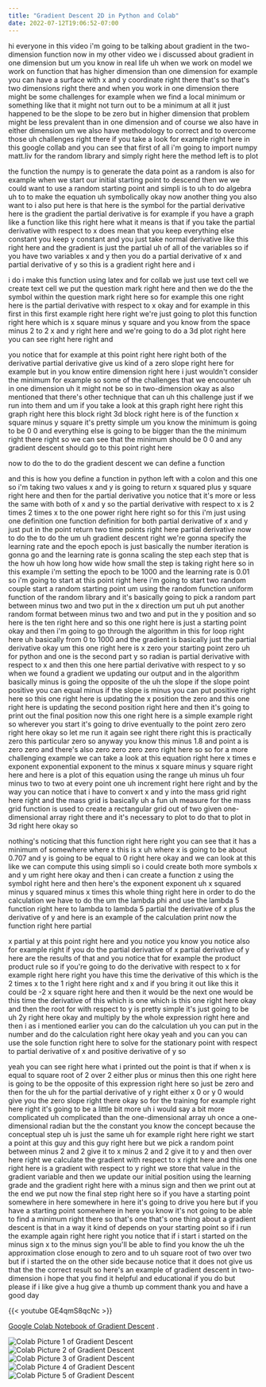 ```yaml
---
title: "Gradient Descent 2D in Python and Colab"
date: 2022-07-12T19:06:52-07:00
---
```


hi everyone in this video i'm going to be talking about gradient in the two-dimension function now in my other video we i discussed about gradient in one dimension but um you know in real life uh when we work on model we work on function that has higher dimension than one dimension for example you can have a surface with x and y coordinate right there that's so that's two dimensions right there and when you work in one dimension there might be some challenges for example when we find a local minimum or something like that it might not turn out to be a minimum at all it just happened to be the slope to be zero but in higher dimension that problem might be less prevalent than in one dimension and of course we also have in either dimension um we also have methodology to correct and to overcome those uh challenges right there if you take a look for example right here in this google collab and you can see that first of all i'm going to import numpy matt.liv for the random library and simply right here the method left is to plot

the function the numpy is to generate the data point as a random is also for example when we start our initial starting point to descend then we we could want to use a random starting point and simpli is to uh to do algebra uh to to make the equation uh symbolically okay now another thing you also want to i also put here is that here is the symbol for the partial derivative here is the gradient the partial derivative is for example if you have a graph like a function like this right here what it means is that if you take the partial derivative with respect to x does mean that you keep everything else constant you keep y constant and you just take normal derivative like this right here and the gradient is just the partial uh of all of the variables so if you have two variables x and y then you do a partial derivative of x and partial derivative of y so this is a gradient right here and i

i do i make this function using latex and for collab we just use text cell we create text cell we put the question mark right here and then we do the the symbol within the question mark right here so for example this one right here is the partial derivative with respect to x okay and for example in this first in this first example right here right we're just going to plot this function right here which is x square minus y square and you know from the space minus 2 to 2 x and y right here and we're going to do a 3d plot right here you can see right here right and

you notice that for example at this point right here right both of the derivative partial derivative give us kind of a zero slope right here for example but in you know entire dimension right here i just wouldn't consider the minimum for example so some of the challenges that we encounter uh in one dimension uh it might not be so in two-dimension okay as also mentioned that there's other technique that can uh this challenge just if we run into them and um if you take a look at this graph right here right this graph right here this block right 3d block right here is of the function x square minus y square it's pretty simple um you know the minimum is going to be 0 0 and everything else is going to be bigger than the the minimum right there right so we can see that the minimum should be 0 0 and any gradient descent should go to this point right here

now to do the to do the gradient descent we can define a function

and this is how you define a function in python left with a colon and this one so i'm taking two values x and y is going to return x squared plus y square right here and then for the partial derivative you notice that it's more or less the same with both of x and y so the partial derivative with respect to x is 2 times 2 times x to the one power right here right so for this i'm just using one definition one function definition for both partial derivative of x and y just put in the point return two time points right here partial derivative now to do the to do the um uh gradient descent right we're gonna specify the learning rate and the epoch epoch is just basically the number iteration is gonna go and the learning rate is gonna scaling the step each step that is the how uh how long how wide how small the step is taking right here so in this example i'm setting the epoch to be 1000 and the learning rate is 0.01 so i'm going to start at this point right here i'm going to start two random couple start a random starting point um using the random function uniform function of the random library and it's basically going to pick a random part between minus two and two put in the x direction um put uh put another random format between minus two and two and put in the y position and so here is the ten right here and so this one right here is just a starting point okay and then i'm going to go through the algorithm in this for loop right here uh basically from 0 to 1000 and the gradient is basically just the partial derivative okay um this one right here is x zero your starting point zero uh for python and one is the second part y so radian is partial derivative with respect to x and then this one here partial derivative with respect to y so when we found a gradient we updating our output and in the algorithm basically minus is going the opposite of the uh the slope if the slope point positive you can equal minus if the slope is minus you can put positive right here so this one right here is updating the x position the zero and this one right here is updating the second position right here and then it's going to print out the final position now this one right here is a simple example right so wherever you start it's going to drive eventually to the point zero zero right here okay so let me run it again see right there right this is practically zero this particular zero so anyway you know this minus 1.8 and point a is zero zero and there's also zero zero zero zero right here so so for a more challenging example we can take a look at this equation right here x times e exponent exponential exponent to the minus x square minus y square right here and here is a plot of this equation using the range uh minus uh four minus two to two at every point one uh increment right here right and by the way you can notice that i have to convert x and y into the mass grid right here right and the mass grid is basically uh a fun uh measure for the mass grid function is used to create a rectangular grid out of two given one-dimensional array right there and it's necessary to plot to do that to plot in 3d right here okay so

nothing's noticing that this function right here right you can see that it has a minimum of somewhere where x this is x uh where x is going to be about 0.707 and y is going to be equal to 0 right here okay and we can look at this like we can compute this using simpli so i could create both more symbols x and y um right here okay and then i can create a function z using the symbol right here and then here's the exponent exponent uh x squared minus y squared minus x times this whole thing right here in order to do the calculation we have to do the um the lambda phi and use the lambda 5 function right here to lambda to lambda 5 partial the derivative of x plus the derivative of y and here is an example of the calculation print now the function right here partial

x partial y at this point right here and you notice you know you notice also for example right if you do the partial derivative of x partial derivative of y here are the results of that and you notice that for example the product product rule so if you're going to do the derivative with respect to x for example right here right you have this time the derivative of this which is the 2 times x to the 1 right here right and x and if you bring it out like this it could be -2 x square right here and then it would be the next one would be this time the derivative of this which is one which is this one right here okay and then the root for with respect to y is pretty simple it's just going to be uh 2y right here okay and multiply by the whole expression right here and then i as i mentioned earlier you can do the calculation uh you can put in the number and do the calculation right here okay yeah and you can you can use the sole function right here to solve for the stationary point with respect to partial derivative of x and positive derivative of y so

yeah you can see right here what i printed out the point is that if when x is equal to square root of 2 over 2 either plus or minus then this one right here is going to be the opposite of this expression right here so just be zero and then for the uh for the partial derivative of y right either x 0 or y 0 would give you the zero slope right there okay so for the training for example right here right it's going to be a little bit more uh i would say a bit more complicated uh complicated than the one-dimensional array uh once a one-dimensional radian but the the constant you know the concept because the conceptual step uh is just the same uh for example right here right we start a point at this guy and this guy right here but we pick a random point between minus 2 and 2 give it to x minus 2 and 2 give it to y and then over here right we calculate the gradient with respect to x right here and this one right here is a gradient with respect to y right we store that value in the gradient variable and then we update our initial position using the learning grade and the gradient right here with a minus sign and then we print out at the end we put now the final step right here so if you have a starting point somewhere in here somewhere in here it's going to drive you here but if you have a starting point somewhere in here you know it's not going to be able to find a minimum right there so that's one that's one thing about a gradient descent is that in a way it kind of depends on your starting point so if i run the example again right here right you notice that if i start i started on the minus sign x to the minus sign you'll be able to find you know the uh the approximation close enough to zero and to uh square root of two over two but if i started the on the other side because notice that it does not give us that the the correct result so here's an example of gradient descent in two-dimension i hope that you find it helpful and educational if you do but please if i like give a hug give a thumb up comment thank you and have a good day

{{< youtube GE4qmS8qcNc >}}


[Google Colab Notebook of Gradient Descent](https://colab.research.google.com/drive/1ei79nQo-eKN0hl7ym6fBXkyyZ-b6wgbx?usp=sharing) . 


![Colab Picture 1 of Gradient Descent](/img/gradient2d-01.jpg)
![Colab Picture 2 of Gradient Descent](/img/gradient2d-02.jpg)
![Colab Picture 3 of Gradient Descent](/img/gradient2d-03.jpg)
![Colab Picture 4 of Gradient Descent](/img/gradient2d-04.jpg)
![Colab Picture 5 of Gradient Descent](/img/gradient2d-05.jpg)
